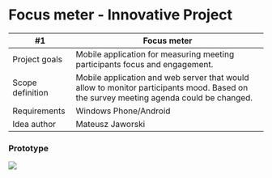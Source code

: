 Focus meter - Innovative Project
==========

|     #1           | Focus meter           | 
| ---------------- | ------------- | 
| Project goals    | Mobile application for measuring meeting participants focus and engagement. | 
| Scope definition | Mobile application and web server that would allow to monitor participants mood. Based on the survey meeting agenda could be changed.|   
| Requirements     | Windows Phone/Android      |   
| Idea author      | Mateusz Jaworski     |   

### Prototype

![](https://github.com/nsn-wroclaw/focusmeter/raw/master/doc/mobile.png)
